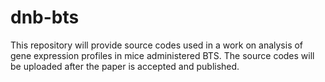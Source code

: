 # dnb-bts
This repository will provide source codes used in a work on analysis of gene expression profiles in mice administered BTS. The source codes will be uploaded after the paper is accepted and published.
